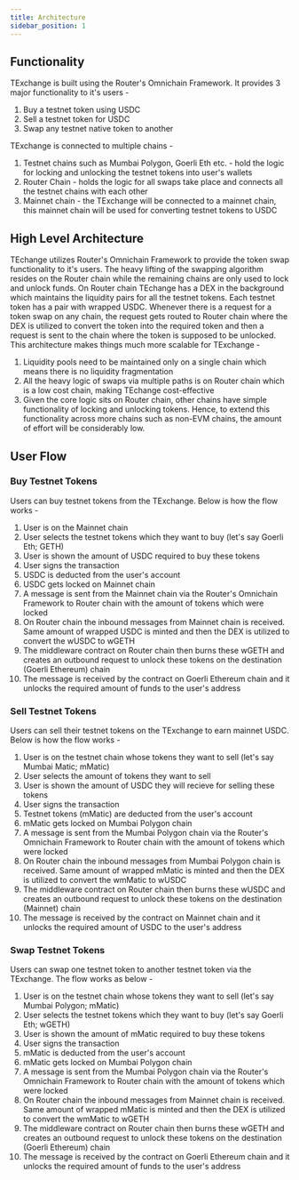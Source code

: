 ```yaml
---
title: Architecture
sidebar_position: 1
---
```


## Functionality
TExchange is built using the Router's Omnichain Framework. It provides 3 major functionality to it's users -
1. Buy a testnet token using USDC
2. Sell a testnet token for USDC
3. Swap any testnet native token to another

TExchange is connected to multiple chains -
1. Testnet chains such as Mumbai Polygon, Goerli Eth etc. - hold the logic for locking and unlocking the testnet tokens into user's wallets
2. Router Chain - holds the logic for all swaps take place and connects all the testnet chains with each other
3. Mainnet chain - the TExchange will be connected to a mainnet chain, this mainnet chain will be used for converting testnet tokens to USDC

## High Level Architecture
TEchange utilizes Router's Omnichain Framework to provide the token swap functionality to it's users. The heavy lifting of the swapping algorithm resides on the Router chain while the remaining chains are only used to lock and unlock funds. 
On Router chain TEchange has a DEX in the background which maintains the liquidity pairs for all the testnet tokens. Each testnet token has a pair with wrapped USDC. Whenever there is a request for a token swap on any chain, the request gets routed to Router chain where the DEX is utilized to convert the token into the required token and then a request is sent to the chain where the token is supposed to be unlocked.
This architecture makes things much more scalable for TExchange -
1. Liquidity pools need to be maintained only on a single chain which means there is no liquidity fragmentation
2. All the heavy logic of swaps via multiple paths is on Router chain which is a low cost chain, making TEchange cost-effective
3. Given the core logic sits on Router chain, other chains have simple functionality of locking and unlocking tokens. Hence, to extend this functionality across more chains such as non-EVM chains, the amount of effort will be considerably low. 

## User Flow
### Buy Testnet Tokens
Users can buy testnet tokens from the TExchange. Below is how the flow works -
1. User is on the Mainnet chain
2. User selects the testnet tokens which they want to buy (let's say Goerli Eth; GETH)
3. User is shown the amount of USDC required to buy these tokens
4. User signs the transaction
5. USDC is deducted from the user's account
6. USDC gets locked on Mainnet chain
7. A message is sent from the Mainnet chain via the Router's Omnichain Framework to Router chain with the amount of tokens which were locked
8. On Router chain the inbound messages from Mainnet chain is received. Same amount of wrapped USDC is minted and then the DEX is utilized to convert the wUSDC to wGETH
9. The middleware contract on Router chain then burns these wGETH and creates an outbound request to unlock these tokens on the destination (Goerli Ethereum) chain
10. The message is received by the contract on Goerli Ethereum chain and it unlocks the required amount of funds to the user's address

### Sell Testnet Tokens
Users can sell their testnet tokens on the TExchange to earn mainnet USDC. Below is how the flow works -
1. User is on the testnet chain whose tokens they want to sell (let's say Mumbai Matic; mMatic)
2. User selects the amount of tokens they want to sell
3. User is shown the amount of USDC they will recieve for selling these tokens
4. User signs the transaction
5. Testnet tokens (mMatic) are deducted from the user's account
6. mMatic gets locked on Mumbai Polygon chain
7. A message is sent from the Mumbai Polygon chain via the Router's Omnichain Framework to Router chain with the amount of tokens which were locked
8. On Router chain the inbound messages from Mumbai Polygon chain is received. Same amount of wrapped mMatic is minted and then the DEX is utilized to convert the wmMatic to wUSDC
9. The middleware contract on Router chain then burns these wUSDC and creates an outbound request to unlock these tokens on the destination (Mainnet) chain
10. The message is received by the contract on Mainnet chain and it unlocks the required amount of USDC to the user's address

### Swap Testnet Tokens
Users can swap one testnet token to another testnet token via the TExchange. The flow works as below -
1. User is on the testnet chain whose tokens they want to sell (let's say Mumbai Polygon; mMatic)
2. User selects the testnet tokens which they want to buy (let's say Goerli Eth; wGETH)
3. User is shown the amount of mMatic required to buy these tokens
4. User signs the transaction
5. mMatic is deducted from the user's account
6. mMatic gets locked on Mumbai Polygon chain
7. A message is sent from the Mumbai Polygon chain via the Router's Omnichain Framework to Router chain with the amount of tokens which were locked
8. On Router chain the inbound messages from Mainnet chain is received. Same amount of wrapped mMatic is minted and then the DEX is utilized to convert the wmMatic to wGETH
9. The middleware contract on Router chain then burns these wGETH and creates an outbound request to unlock these tokens on the destination (Goerli Ethereum) chain
10. The message is received by the contract on Goerli Ethereum chain and it unlocks the required amount of funds to the user's address